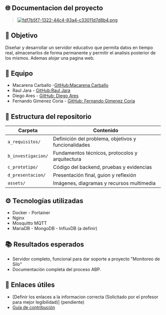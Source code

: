 ## 🌐 Documentacion del proyecto ## 

> [![fdf7b5f7-1322-44c4-83a4-c33011d7d8b4.png](https://i.postimg.cc/vBjM4c1K/fdf7b5f7-1322-44c4-83a4-c33011d7d8b4.png)](https://postimg.cc/WFMxKpwm)

## 🎯 Objetivo
Diseñar y desarrollar un servidor educativo que permita datos en tiempo real, almacenarlos de forma permanente y permitir el analisis posterior de los mismos. Ademas alojar una pagina web.

## 👥 Equipo
- Macarena Carballo -[GitHub:Macarena Carballo](https://github.com/MacarenaAC)
- Raul Jara - [GitHub:Raul Jara](https://github.com/r-j28)
- Diego Ares - [GitHub: Diego Ares](https://github.com/diegote7)
- Fernando Gimenez Coria - [GitHub: Fernando Gimenez Coria](https://github.com/FerCbr)


## 📂 Estructura del repositorio
| Carpeta | Contenido |
|--------|---------|
| `a_requisitos/` | Definición del problema, objetivos y funcionalidades |
| `b_investigacion/` | Fundamentos técnicos, protocolos y arquitectura |
| `c_prototipo/` | Código del backend, pruebas y evidencias |
| `d_presentacion/` | Presentación final, guion y reflexión |
| `assets/` | Imágenes, diagramas y recursos multimedia |

## ⚙️ Tecnologías utilizadas
- Docker - Portainer
- Nginx
- Mosquitto MQTT 
- MariaDB - MongoDB - InfluxDB (a definir) 


## 📚 Resultados esperados
- Servidor completo, funcional para dar soporte a proyecto "Monitoreo de Silo"
- Documentación completa del proceso ABP.

## 📎 Enlaces útiles
- [Definir los enlaces a la informacion correcta (Solicitado por el profesor para mejor legibilidad)] (pendiente)
- [Guía de contribución](CONTRIBUTING.md)
